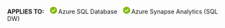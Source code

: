 <Token>**APPLIES TO:** ![yes](../media/applies-to/yes.png)Azure SQL Database ![yes](../media/applies-to/yes.png)Azure Synapse Analytics (SQL DW) </Token>

